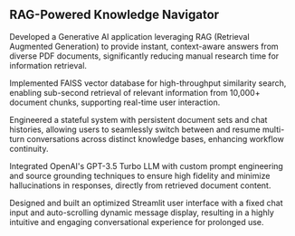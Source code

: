 ## RAG-Powered Knowledge Navigator ##
Developed a Generative AI application leveraging RAG (Retrieval Augmented Generation) to provide instant, context-aware answers from diverse PDF documents, significantly reducing manual research time for information retrieval.

Implemented FAISS vector database for high-throughput similarity search, enabling sub-second retrieval of relevant information from 10,000+ document chunks, supporting real-time user interaction.

Engineered a stateful system with persistent document sets and chat histories, allowing users to seamlessly switch between and resume multi-turn conversations across distinct knowledge bases, enhancing workflow continuity.

Integrated OpenAI's GPT-3.5 Turbo LLM with custom prompt engineering and source grounding techniques to ensure high fidelity and minimize hallucinations in responses, directly from retrieved document content.

Designed and built an optimized Streamlit user interface with a fixed chat input and auto-scrolling dynamic message display, resulting in a highly intuitive and engaging conversational experience for prolonged use.
